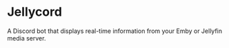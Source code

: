 # Jellycord
 A Discord bot that displays real-time information from your Emby or Jellyfin media server.
